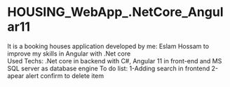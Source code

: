 # HOUSING_WebApp_.NetCore_Angular11
It is a booking houses application developed by me: Eslam Hossam to improve my skills in Angular with .Net core  
Used Techs: .Net core in backend with C#, Angular 11 in front-end and MS SQL server as database engine
To do list:
1-Adding search in frontend
2-apear alert confirm to delete item 
